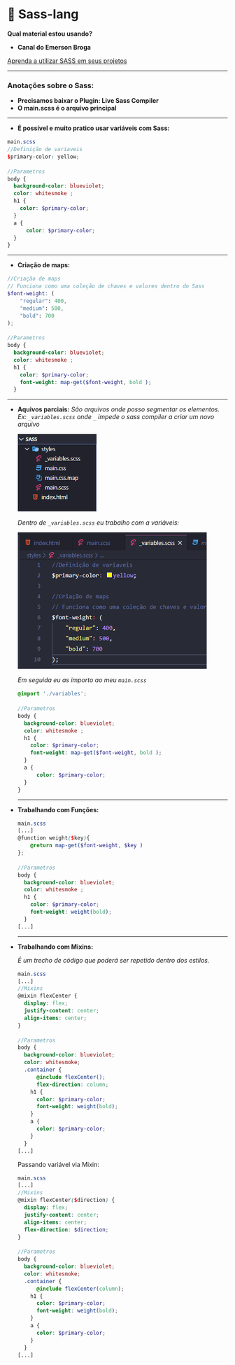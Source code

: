 # :nail_care: Sass-lang

**Qual material estou usando?**

- **Canal do Emerson Broga**

[Aprenda a utilizar SASS em seus projetos](https://www.youtube.com/watch?v=C8KlabGtE8Y&t=3010s)

---

### Anotações sobre o Sass:

- **Precisamos baixar o Plugin: Live Sass Compiler**
- **O main.scss é o arquivo principal**

---

- **É possível e muito pratico usar variáveis com Sass:**

```scss
main.scss
//Definição de variaveis
$primary-color: yellow;

//Parametros
body {
  background-color: blueviolet;
  color: whitesmoke ;
  h1 {
    color: $primary-color;
  }
  a {
      color: $primary-color;
  }
}
```

---

- **Criação de maps:**

```scss
//Criação de maps
// Funciona como uma coleção de chaves e valores dentro do Sass
$font-weight: (
    "regular": 400,
    "medium": 500,
    "bold": 700
);

//Parametros
body {
  background-color: blueviolet;
  color: whitesmoke ;
  h1 {
    color: $primary-color;
    font-weight: map-get($font-weight, bold );
  }
```

---

- **Aquivos parciais:**
*São arquivos onde posso segmentar os elementos.
Ex:  `_variables.scss` onde `_` impede o sass compiler a criar um novo arquivo*

    ![parciais](./assets/parciais.png)

    *Dentro de `_variables.scss` eu trabalho com a variáveis:*

    ![variables](./assets/variables.png)

    *Em seguida eu as importo ao meu `main.scss`*

    ```scss
    @import './variables';

    //Parametros
    body {
      background-color: blueviolet;
      color: whitesmoke ;
      h1 {
        color: $primary-color;
        font-weight: map-get($font-weight, bold );
      }
      a {
          color: $primary-color;
      }
    }
    ```

    ---

- **Trabalhando com Funções:**

    ```scss
    main.scss
    [...]
    @function weight($key){
        @return map-get($font-weight, $key )
    };

    //Parametros
    body {
      background-color: blueviolet;
      color: whitesmoke ;
      h1 {
        color: $primary-color;
        font-weight: weight(bold);
      }
    [...]
    ```

    ---

- **Trabalhando com Mixins:**

    *É um trecho de código que poderá ser repetido dentro dos estilos.*

    ```scss
    main.scss
    [...]
    //Mixins
    @mixin flexCenter {
      display: flex;
      justify-content: center;
      align-items: center;
    }

    //Parametros
    body {
      background-color: blueviolet;
      color: whitesmoke;
      .container {
          @include flexCenter();
          flex-direction: column;
        h1 {
          color: $primary-color;
          font-weight: weight(bold);
        }
        a {
          color: $primary-color;
        }
      }
    [...]
    ```

    Passando variável via Mixin:

    ```scss
    main.scss
    [...]
    //Mixins
    @mixin flexCenter($direction) {
      display: flex;
      justify-content: center;
      align-items: center;
      flex-direction: $direction;
    }

    //Parametros
    body {
      background-color: blueviolet;
      color: whitesmoke;
      .container {
          @include flexCenter(column);
        h1 {
          color: $primary-color;
          font-weight: weight(bold);
        }
        a {
          color: $primary-color;
        }
      }
    [...]
    ```